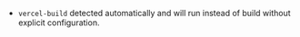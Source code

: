 - `vercel-build` detected automatically and will run instead of build without
  explicit configuration.
